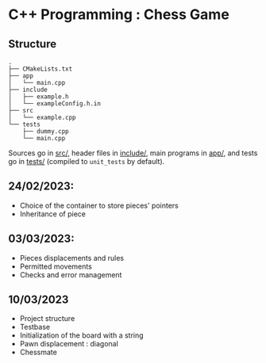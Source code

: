 # C++ Programming : Chess Game

## Structure
``` text
.
├── CMakeLists.txt
├── app
│   └── main.cpp
├── include
│   ├── example.h
│   └── exampleConfig.h.in
├── src
│   └── example.cpp
└── tests
    ├── dummy.cpp
    └── main.cpp
```

Sources go in [src/](src/), header files in [include/](include/), main programs in [app/](app), and
tests go in [tests/](tests/) (compiled to `unit_tests` by default).


## 24/02/2023:
- Choice of the container to store pieces' pointers
- Inheritance of piece 

## 03/03/2023:
- Pieces displacements and rules
- Permitted movements
- Checks and error management

## 10/03/2023
- Project structure
- Testbase
- Initialization of the board with a string
- Pawn displacement : diagonal
- Chessmate